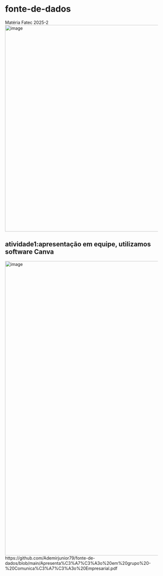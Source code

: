 # fonte-de-dados
Matéria Fatec 2025-2
<img width="800" height="680" alt="image" src="https://github.com/user-attachments/assets/71897628-621c-45fe-897b-b0747a5a3396" />
## atividade1:apresentação em equipe, utilizamos software Canva
<img width="1722" height="969" alt="image" src="https://github.com/user-attachments/assets/58328287-dcba-4a28-bd37-513771cfdf1f" />
https://github.com/Ademirjunior79/fonte-de-dados/blob/main/Apresenta%C3%A7%C3%A3o%20em%20grupo%20-%20Comunica%C3%A7%C3%A3o%20Empresarial.pdf
